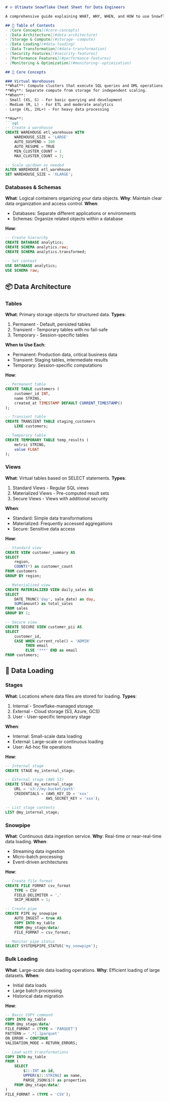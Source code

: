 ```markdown
# 🔥 Ultimate Snowflake Cheat Sheet for Data Engineers

A comprehensive guide explaining WHAT, WHY, WHEN, and HOW to use Snowflake features.

## 📑 Table of Contents
- [Core Concepts](#core-concepts)
- [Data Architecture](#data-architecture)
- [Storage & Compute](#storage--compute)
- [Data Loading](#data-loading)
- [Data Transformation](#data-transformation)
- [Security Features](#security-features)
- [Performance Features](#performance-features)
- [Monitoring & Optimization](#monitoring--optimization)

## 🎯 Core Concepts

### Virtual Warehouses
**What**: Compute clusters that execute SQL queries and DML operations.
**Why**: Separate compute from storage for independent scaling.
**When**: 
- Small (XS, S) - For basic querying and development
- Medium (M, L) - For ETL and moderate analytics
- Large (XL, 2XL+) - For heavy data processing

**How**:
```sql
-- Create a warehouse
CREATE WAREHOUSE etl_warehouse WITH
    WAREHOUSE_SIZE = 'LARGE'
    AUTO_SUSPEND = 300
    AUTO_RESUME = TRUE
    MIN_CLUSTER_COUNT = 1
    MAX_CLUSTER_COUNT = 3;

-- Scale up/down as needed
ALTER WAREHOUSE etl_warehouse 
SET WAREHOUSE_SIZE = 'XLARGE';
```

### Databases & Schemas
**What**: Logical containers organizing your data objects.
**Why**: Maintain clear data organization and access control.
**When**: 
- Databases: Separate different applications or environments
- Schemas: Organize related objects within a database

**How**:
```sql
-- Create hierarchy
CREATE DATABASE analytics;
CREATE SCHEMA analytics.raw;
CREATE SCHEMA analytics.transformed;

-- Set context
USE DATABASE analytics;
USE SCHEMA raw;
```

## 📦 Data Architecture

### Tables
**What**: Primary storage objects for structured data.
**Types**:
1. Permanent - Default, persisted tables
2. Transient - Temporary tables with no fail-safe
3. Temporary - Session-specific tables

**When to Use Each**:
- Permanent: Production data, critical business data
- Transient: Staging tables, intermediate results
- Temporary: Session-specific computations

**How**:
```sql
-- Permanent table
CREATE TABLE customers (
    customer_id INT,
    name STRING,
    created_at TIMESTAMP DEFAULT CURRENT_TIMESTAMP()
);

-- Transient table
CREATE TRANSIENT TABLE staging_customers 
    LIKE customers;

-- Temporary table
CREATE TEMPORARY TABLE temp_results (
    metric STRING,
    value FLOAT
);
```

### Views
**What**: Virtual tables based on SELECT statements.
**Types**:
1. Standard Views - Regular SQL views
2. Materialized Views - Pre-computed result sets
3. Secure Views - Views with additional security

**When**:
- Standard: Simple data transformations
- Materialized: Frequently accessed aggregations
- Secure: Sensitive data access

**How**:
```sql
-- Standard view
CREATE VIEW customer_summary AS
SELECT 
    region,
    COUNT(*) as customer_count
FROM customers
GROUP BY region;

-- Materialized view
CREATE MATERIALIZED VIEW daily_sales AS
SELECT 
    DATE_TRUNC('day', sale_date) as day,
    SUM(amount) as total_sales
FROM sales
GROUP BY 1;

-- Secure view
CREATE SECURE VIEW customer_pii AS
SELECT 
    customer_id,
    CASE WHEN current_role() = 'ADMIN' 
         THEN email 
         ELSE '***' END as email
FROM customers;
```

## 🔄 Data Loading

### Stages
**What**: Locations where data files are stored for loading.
**Types**:
1. Internal - Snowflake-managed storage
2. External - Cloud storage (S3, Azure, GCS)
3. User - User-specific temporary stage

**When**:
- Internal: Small-scale data loading
- External: Large-scale or continuous loading
- User: Ad-hoc file operations

**How**:
```sql
-- Internal stage
CREATE STAGE my_internal_stage;

-- External stage (AWS S3)
CREATE STAGE my_external_stage
    URL = 's3://my-bucket/path'
    CREDENTIALS = (AWS_KEY_ID = 'xxx' 
                  AWS_SECRET_KEY = 'xxx');

-- List stage contents
LIST @my_internal_stage;
```

### Snowpipe
**What**: Continuous data ingestion service.
**Why**: Real-time or near-real-time data loading.
**When**: 
- Streaming data ingestion
- Micro-batch processing
- Event-driven architectures

**How**:
```sql
-- Create file format
CREATE FILE FORMAT csv_format
    TYPE = CSV
    FIELD_DELIMITER = ','
    SKIP_HEADER = 1;

-- Create pipe
CREATE PIPE my_snowpipe 
    AUTO_INGEST = true AS
    COPY INTO my_table
    FROM @my_stage/data/
    FILE_FORMAT = csv_format;

-- Monitor pipe status
SELECT SYSTEM$PIPE_STATUS('my_snowpipe');
```

### Bulk Loading
**What**: Large-scale data loading operations.
**Why**: Efficient loading of large datasets.
**When**: 
- Initial data loads
- Large batch processing
- Historical data migration

**How**:
```sql
-- Basic COPY command
COPY INTO my_table
FROM @my_stage/data/
FILE_FORMAT = (TYPE = 'PARQUET')
PATTERN = '.*[.]parquet'
ON_ERROR = CONTINUE
VALIDATION_MODE = RETURN_ERRORS;

-- Load with transformations
COPY INTO my_table
FROM (
    SELECT 
        $1::INT as id,
        UPPER($2::STRING) as name,
        PARSE_JSON($3) as properties
    FROM @my_stage/data/
)
FILE_FORMAT = (TYPE = 'CSV');
```
```
